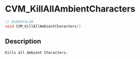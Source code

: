 # CVM_KillAllAmbientCharacters
```c
// 0x004f4cd0
void CVM_KillAllAmbientCharacters()
```
## Description
```
Kills all Ambient Characters.
```

